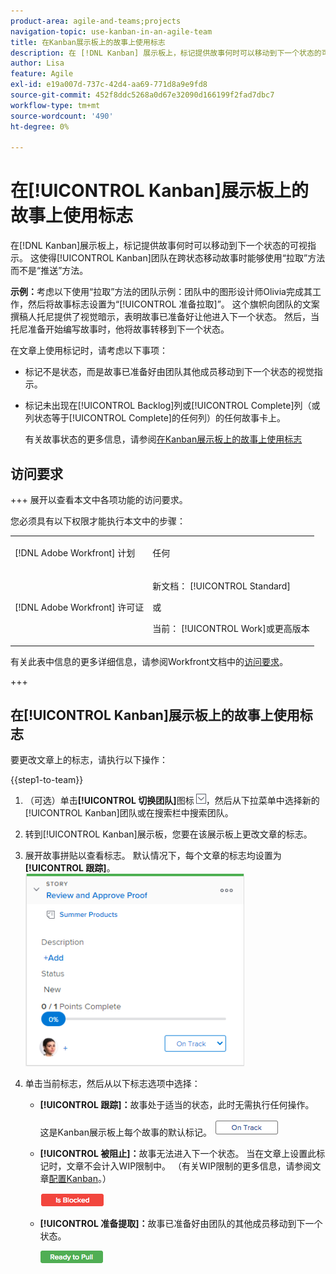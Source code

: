 ```yaml
---
product-area: agile-and-teams;projects
navigation-topic: use-kanban-in-an-agile-team
title: 在Kanban展示板上的故事上使用标志
description: 在 [!DNL Kanban] 展示板上，标记提供故事何时可以移动到下一个状态的可视指示。 这使得Kanban团队在跨状态移动故事时能够使用“拉取”方法而不是“推送”方法。
author: Lisa
feature: Agile
exl-id: e19a007d-737c-42d4-aa69-771d8a9e9fd8
source-git-commit: 452f8ddc5268a0d67e32090d166199f2fad7dbc7
workflow-type: tm+mt
source-wordcount: '490'
ht-degree: 0%

---
```


# 在[!UICONTROL Kanban]展示板上的故事上使用标志

在[!DNL Kanban]展示板上，标记提供故事何时可以移动到下一个状态的可视指示。 这使得[!UICONTROL Kanban]团队在跨状态移动故事时能够使用“拉取”方法而不是“推送”方法。

**示例：**&#x200B;考虑以下使用“拉取”方法的团队示例：团队中的图形设计师Olivia完成其工作，然后将故事标志设置为“[!UICONTROL 准备拉取]”。 这个旗帜向团队的文案撰稿人托尼提供了视觉暗示，表明故事已准备好让他进入下一个状态。 然后，当托尼准备开始编写故事时，他将故事转移到下一个状态。

在文章上使用标记时，请考虑以下事项：

* 标记不是状态，而是故事已准备好由团队其他成员移动到下一个状态的视觉指示。
* 标记未出现在[!UICONTROL Backlog]列或[!UICONTROL Complete]列（或列状态等于[!UICONTROL Complete]的任何列）的任何故事卡上。

  有关故事状态的更多信息，请参阅[在Kanban展示板上的故事上使用标志](#updating-the-status-of-stories-and-subtasks)

## 访问要求

+++ 展开以查看本文中各项功能的访问要求。

您必须具有以下权限才能执行本文中的步骤：

<table style="table-layout:auto"> 
 <col> 
 </col> 
 <col> 
 </col> 
 <tbody> 
  <tr> 
   <td role="rowheader">[!DNL Adobe Workfront] 计划</td> 
   <td> <p>任何</p> </td> 
  </tr> 
  <tr> 
   <td role="rowheader">[!DNL Adobe Workfront] 许可证</td> 
   <td> <p>新文档： [!UICONTROL Standard]</p> 
   或
   <p>当前： [!UICONTROL Work]或更高版本</p> </td> 
  </tr>
 </tbody> 
</table>

有关此表中信息的更多详细信息，请参阅Workfront文档中的[访问要求](/help/quicksilver/administration-and-setup/add-users/access-levels-and-object-permissions/access-level-requirements-in-documentation.md)。

+++

## 在[!UICONTROL Kanban]展示板上的故事上使用标志

要更改文章上的标志，请执行以下操作：

{{step1-to-team}}

1. （可选）单击&#x200B;**[!UICONTROL 切换团队]**&#x200B;图标![切换团队图标](assets/switch-team-icon.png)，然后从下拉菜单中选择新的[!UICONTROL Kanban]团队或在搜索栏中搜索团队。

1. 转到[!UICONTROL Kanban]展示板，您要在该展示板上更改文章的标志。
1. 展开故事拼贴以查看标志。
默认情况下，每个文章的标志均设置为&#x200B;**[!UICONTROL 跟踪]**。
   ![看板卡](assets/agile-storycard-kanban-2021-350x308.png)

1. 单击当前标志，然后从以下标志选项中选择：

   * **[!UICONTROL 跟踪]：**&#x200B;故事处于适当的状态，此时无需执行任何操作。

     这是Kanban展示板上每个故事的默认标记。
     ![kanban_flag_ontrack.png](assets/kanban-flag-ontrack.png)

   * **[!UICONTROL 被阻止]：**&#x200B;故事无法进入下一个状态。 当在文章上设置此标记时，文章不会计入WIP限制中。 （有关WIP限制的更多信息，请参阅文章[配置Kanban](../../agile/get-started-with-agile-in-workfront/configure-kanban.md)。）

     ![kanban_flag_blocked.png](assets/kanban-flag-blocked.png)

   * **[!UICONTROL 准备提取]：**&#x200B;故事已准备好由团队的其他成员移动到下一个状态。

     ![kanban_flag_ready.png](assets/kanban-flag-ready.png)
